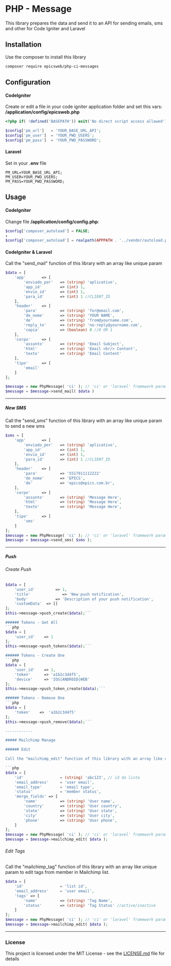 
# PHP - Message

This library prepares the data and send it to an API for sending emails, sms and other for Code Igniter and Laravel

## Installation

Use the composer to install this library

```bash
composer require epicsweb/php-ci-messages
```

## Configuration

#### CodeIgniter

Create or edit a file in your code igniter application folder and set this vars: **/application/config/epicsweb.php**

```php
<?php if( !defined('BASEPATH')) exit('No direct script access allowed');

$config['pm_url']   = 'YOUR_BASE_URL_API';
$config['pm_user']  = 'YOUR_PWD_USERS';
$config['pm_pass']  = 'YOUR_PWD_PASSWORD';
```

#### Laravel

Set in your **.env** file

```
PM_URL=YOUR_BASE_URL_API;
PM_USER=YOUR_PWD_USERS;
PM_PASS=YOUR_PWD_PASSWORD;
```

## Usage

#### CodeIgniter

Change file **/application/config/config.php**:

```php
$config['composer_autoload'] = FALSE;
↓
$config['composer_autoload'] = realpath(APPPATH . '../vendor/autoload.php');
```

#### CodeIgniter & Laravel

Call the "send_mail" function of this library with an array like unique param

```php
$data = [
    'app'       => [
        'enviado_por'   => (string) 'aplicativo',
        'app_id'        => (int) 1,
        'envio_id'      => (int) 1,
        'para_id'       => (int) 1 //CLIENT_ID
    ],
    'header'    => [
        'para'          => (string) 'for@email.com',
        'de_nome'       => (string) 'YOUR NAME',
        'de'            => (string) 'from@yourname.com',
        'reply_to'      => (string) 'no-reply@yourname.com',
        'copia'         => (boolean) 0 //0 OR 1
    ],
    'corpo'     => [
        'assunto'       => (string) 'Email Subject',
        'html'          => (string) 'Email <br/> Content',
        'texto'         => (string) 'Email Content'
    ],
    'tipo'      => [
        'email'
    ]
];

$message = new PhpMessage( 'ci' ); // 'ci' or 'laravel' framework params (default = ci)
$message = $message->send_mail( $data )
 ```
------------

##### New SMS

Call the "send_sms" function of this library with an array like unique param to send a new sms

```php
$sms = [
    'app'       => [
        'enviado_por'   => (string) 'aplicativo',
        'app_id'        => (int) 1,
        'envio_id'      => (int) 1,
        'para_id'       => (int) 1 //CLIENT_ID
    ],
    'header'    => [
        'para'          => '5517911112222'
        'de_nome'       => 'EPICS',
        'de'            => 'epics@epics.com.br',
    ],
    'corpo'     => [
        'assunto'       => (string) 'Message Here',
        'html'          => (string) 'Message Here',
        'texto'         => (string) 'Message Here',
    ],
    'tipo'      => [
        'sms'
    ]
];
$message = new PhpMessage( 'ci' ); // 'ci' or 'laravel' framework params (default = ci)
$message = $message->send_sms( $sms );
```
------------

##### Push

###### Create Push
```php
$data = [
    'user_id'         => 1,
    'title'              => 'New push notification',
    'body'            => 'Description of your push notification', 
    'customData'  => []
];
$this->message->push_create($data);```

###### Tokens - Get All
```php
$data = [
    'user_id'    => 1
];
$this->message->push_tokens($data);```

###### Tokens - Create One
```php
$data = [
    'user_id'    => 1,
    'token'      => 'a1b2c3d4f5',
    'device'     => 'IOS|ANDROID|WEB'
];
$this->message->push_token_create($data);```

###### Tokens - Remove One
```php
$data = [
    'token'    =>  'a1b2c3d4f5'
];
$this->message->push_remove($data);```

------------

##### Mailchimp Manage

###### Edit

Call the "mailchimp_edit" function of this library with an array like unique param to edit a member in Mailchimp list. Obs: if the member doesn't exist, the function will call mailchimp_create automatically.

```php
$data = [
    'id'                = (string) 'abc123', // id da lista
    'email_address'     = 'user email',
    'email_type'        = 'email type',
    'status'            = 'member status',
    'merge_fields' => [
        'name'          => (string) 'User name',
        'country'       => (string) 'User country',
        'state'         => (string) 'User state',
        'city'          => (string) 'User city',
        'phone'         => (string) 'User phone',
    ]
];
$message = new PhpMessage( 'ci' ); // 'ci' or 'laravel' framework params (default = ci)
$message = $message->mailchimp_edit( $data );
```

###### Edit Tags

Call the "mailchimp_tag" function of this library with an array like unique param to edit tags from member in Mailchimp list.

```php
$data = [
    'id'                = 'list id',
    'email_address'     = 'user email',
    'tags' => [
        'name'          => (string) 'Tag Name',
        'status'        => (string) 'Tag Status' //active/inactive
    ]
];
$message = new PhpMessage( 'ci' ); // 'ci' or 'laravel' framework params (default = ci)
$message = $message->mailchimp_edit( $data );
```

------------

### License
This project is licensed under the MIT License - see the [LICENSE.md](https://github.com/epicsweb/mensagens-php/blob/master/LICENSE) file for details
